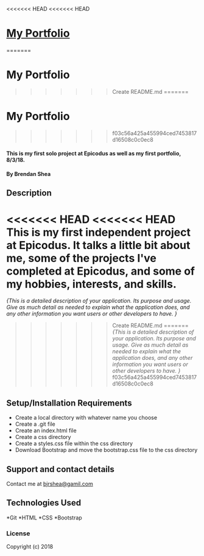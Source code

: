 <<<<<<< HEAD
<<<<<<< HEAD
# [My Portfolio](https://bjrshea.github.io/my-portfolio/)
=======
# My Portfolio
>>>>>>> Create README.md
=======
# My Portfolio
>>>>>>> f03c56a425a455994ced7453817d16508c0c0ec8

#### This is my first solo project at Epicodus as well as my first portfolio, 8/3/18.

#### By Brendan Shea

## Description

<<<<<<< HEAD
<<<<<<< HEAD
This is my first independent project at Epicodus. It talks a little bit about me, some of the projects I've completed at Epicodus, and some of my hobbies, interests, and skills.
=======
_{This is a detailed description of your application. Its purpose and usage.  Give as much detail as needed to explain what the application does, and any other information you want users or other developers to have. }_
>>>>>>> Create README.md
=======
_{This is a detailed description of your application. Its purpose and usage.  Give as much detail as needed to explain what the application does, and any other information you want users or other developers to have. }_
>>>>>>> f03c56a425a455994ced7453817d16508c0c0ec8

## Setup/Installation Requirements

* Create a local directory with whatever name you choose
* Create a .git file
* Create an index.html file
* Create a css directory
* Create a styles.css file within the css directory
* Download Bootstrap and move the bootstrap.css file to the css directory

## Support and contact details

Contact me at bjrshea@gamil.com

## Technologies Used

*Git
*HTML
*CSS
*Bootstrap

### License

Copyright (c) 2018
